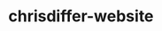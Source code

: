 # chrisdiffer-website
<div style="text-aligh:center">
<img alt="" style="max-width:100% !important;margin: auto !important;display: block !important;" src="https://drive.google.com/uc?export=view&id=1IVS_33Ow-s8luwaqXJ_CkztKu5xjPffK" >
</div>
